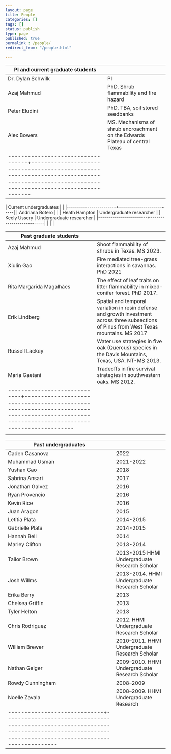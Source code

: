 ```yaml
---
layout: page
title: People
categories: []
tags: []
status: publish
type: page
published: true
permalink : /people/
redirect_from: "/people.html"

---
```


| PI and current graduate students |                                                                                                                                            |
| -------------------------------- | ------------------------------------------------------------------------------------------------------------------------------------------ |
| Dr. Dylan Schwilk                | PI                                                                                                                                         |
| Azaj Mahmud                      | PhD. Shrub flammability and fire hazard                                                                                                    |
| Peter Eludini                    | PhD. TBA, soil stored seedbanks                                                                                                            |
| Alex Bowers                      | MS. Mechanisms of shrub encroachment on the Edwards Plateau of central Texas​                                                               |
|----------------------------------+--------------------------------------------------------------------------------------------------------------------------------------------|


| Current undergraduates |                          |
|------------------------+--------------------------|
| Andriana Botero        |                          |
| Heath Hampton          | Undergraduate researcher |
| Keely Ussery           | Undergraduate researcher |
|------------------------+--------------------------|
|                        |                          |


| Past graduate students      |                                                                                                                                            |
| --------------------------- | ------------------------------------------------------------------------------------------------------------------------------------------ |
| Azaj Mahmud                 | Shoot flammability of shrubs in Texas. MS 2023.                                                                                            |
| Xiulin Gao                  | Fire mediated tree-grass interactions in savannas. PhD 2021                                                                                |
| Rita Margarida Magalhães    | The effect of leaf traits on litter flammability in mixed-conifer forest. PhD 2017.                                                        |
| Erik Lindberg               | Spatial and temporal variation in resin defense and growth investment across three subsections of Pinus from West Texas mountains. MS 2017 |
| Russell Lackey              | Water use strategies in five oak (Quercus) species in the Davis Mountains, Texas, USA. NT-MS 2013.                                         |
| Maria Gaetani               | Tradeoffs in fire survival strategies in southwestern oaks. MS 2012.                                                                       |
|-----------------------------+--------------------------------------------------------------------------------------------------------------------------------------------|
|                             |                                                                                                                                            |


| Past undergraduates         |                                                                                                                                            |
| --------------------------- | ------------------------------------------------------------------------------------------------------------------------------------------ |
| Caden Casanova              |                                                                                                                                       2022 |
| Muhammad Usman              |                                                                                                                                  2021-2022 |
| Yushan Gao                  |                                                                                                                                       2018 |
| Sabrina Ansari              |                                                                                                                                       2017 |
| Jonathan Galvez             |                                                                                                                                       2016 |
| Ryan Provencio              |                                                                                                                                       2016 |
| Kevin Rice                  |                                                                                                                                       2016 |
| Juan Aragon                 |                                                                                                                                       2015 |
| Letitia Plata               |                                                                                                                                  2014-2015 |
| Gabrielle Plata             |                                                                                                                                  2014-2015 |
| Hannah Bell                 |                                                                                                                                       2014 |
| Marley Clifton              |                                                                                                                                  2013-2014 |
| Tailor Brown                |                                                                                              2013-2015 HHMI Undergraduate Research Scholar |
| Josh Willms                 |                                                                                             2013-2014. HHMI Undergraduate Research Scholar |
| Erika Berry                 |                                                                                                                                       2013 |
| Chelsea Griffin             |                                                                                                                                       2013 |
| Tyler Helton                |                                                                                                                                       2013 |
| Chris Rodriguez             |                                                                                                  2012. HHMI Undergraduate Research Scholar |
| William Brewer              |                                                                                             2010–2011. HHMI Undergraduate Research Scholar |
| Nathan Geiger               |                                                                                             2009–2010. HHMI Undergraduate Research Scholar |
| Rowdy Cunningham            |                                                                                                                                  2008–2009 |
| Noelle Zavala               |                                                                                                     2008–2009. HHMI Undergraduate Research |
|-----------------------------+--------------------------------------------------------------------------------------------------------------------------------------------|

